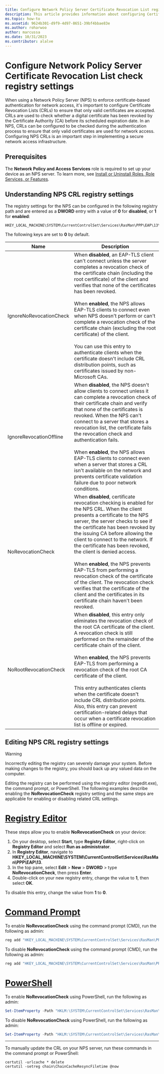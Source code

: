 ```yaml
---
title: Configure Network Policy Server Certificate Revocation List registry settings for Windows Server
description: This article provides information about configuring Certificate Revocation List registry settings for EAP-TLS authentication on a Network Policy Server in a Windows Server environment.
ms.topic: how-to
ms.assetid: 9624b301-d9f9-4d97-8651-39bf4bbae83e
ms.author: roharwoo
author: marcussa
ms.date: 10/31/2023
ms.contributor: alalve
---
```


# Configure Network Policy Server Certificate Revocation List check registry settings

> 

When using a Network Policy Server (NPS) to enforce certificate-based authentication for network access, it's important to configure Certificate Revocation Lists (CRLs) to ensure that only valid certificates are accepted. CRLs are used to check whether a digital certificate has been revoked by the Certificate Authority (CA) before its scheduled expiration date. In an NPS, CRLs can be configured to be checked during the authentication process to ensure that only valid certificates are used for network access. Configuring NPS CRLs is an important step in implementing a secure network access infrastructure.

## Prerequisites

The **Network Policy and Access Services** role is required to set up your device as an NPS server. To learn more, see [Install or Uninstall Roles, Role Services, or Features](/windows-server/administration/server-manager/install-or-uninstall-roles-role-services-or-features).

## Understanding NPS CRL registry settings

The registry settings for the NPS can be configured in the following registry path and are entered as a **DWORD** entry with a value of **0** for **disabled**, or **1** for **enabled**:  

```registry
HKEY_LOCAL_MACHINE\SYSTEM\CurrentControlSet\Services\RasMan\PPP\EAP\13\
```

The following keys are set to **0** by default.

|Name|Description|
|-|-|
|IgnoreNoRevocationCheck | When **disabled**, an EAP-TLS client can't connect unless the server completes a revocation check of the certificate chain (including the root certificate) of the client and verifies that none of the certificates has been revoked. <br><br> When **enabled**, the NPS allows EAP-TLS clients to connect even when NPS doesn't perform or can't complete a revocation check of the certificate chain (excluding the root certificate) of the client. <br><br> You can use this entry to authenticate clients when the certificate doesn't include CRL distribution points, such as certificates issued by non-Microsoft CAs.  |
|IgnoreRevocationOffline | When **disabled**, the NPS doesn't allow clients to connect unless it can complete a revocation check of their certificate chain and verify that none of the certificates is revoked. When the NPS can't connect to a server that stores a revocation list, the certificate fails the revocation check and authentication fails. <br><br> When **enabled**, the NPS allows EAP-TLS clients to connect even when a server that stores a CRL isn't available on the network and prevents certificate validation failure due to poor network conditions. |
|NoRevocationCheck | When **disabled**, certificate revocation checking is enabled for the NPS CRL. When the client presents a certificate to the NPS server, the server checks to see if the certificate has been revoked by the issuing CA before allowing the client to connect to the network. If the certificate has been revoked, the client is denied access. <br><br> When **enabled**, the NPS prevents EAP-TLS from performing a revocation check of the certificate of the client. The revocation check verifies that the certificate of the client and the certificates in its certificate chain haven't been revoked. |
|NoRootRevocationCheck | When **disabled**, this entry only eliminates the revocation check of the root CA certificate of the client. A revocation check is still performed on the remainder of the certificate chain of the client. <br><br> When **enabled**, the NPS prevents EAP-TLS from performing a revocation check of the root CA certificate of the client. <br><br> This entry authenticates clients when the certificate doesn't include CRL distribution points. Also, this entry can prevent certification-related delays that occur when a certificate revocation list is offline or expired. |

## Editing NPS CRL registry settings

> [!WARNING]
> Incorrectly editing the registry can severely damage your system. Before making changes to the registry, you should back up any valued data on the computer.

Editing the registry can be performed using the registry editor (regedit.exe), the command prompt, or PowerShell. The following examples describe enabling the **NoRevocationCheck** registry setting and the same steps are applicable for enabling or disabling related CRL settings.

# [Registry Editor](#tab/registry-editor)

These steps allow you to enable **NoRevocationCheck** on your device:

1. On your desktop, select **Start**, type **Registry Editor**, right-click on **Registry Editor** and select **Run as administrator**.
1. In **Registry Editor**, navigate to **HKEY_LOCAL_MACHINE\SYSTEM\CurrentControlSet\Services\RasMan\PPP\EAP\13**.
1. In the top pane, select **Edit** > **New** > **DWORD** > type **NoRevocationCheck**, then press **Enter**.
1. Double-click on your new registry entry, change the value to **1**, then select **OK**.

To disable this entry, change the value from **1** to **0**.

# [Command Prompt](#tab/command-promt)

To enable **NoRevocationCheck** using the command prompt (CMD), run the following as admin:

```cmd
reg add "HKEY_LOCAL_MACHINE\SYSTEM\CurrentControlSet\Services\RasMan\PPP\EAP\13" /v "NoRevocationCheck" /t REG_DWORD /d 1 /f
```

To disable **NoRevocationCheck** using the command prompt (CMD), run the following as admin:

```cmd
reg add "HKEY_LOCAL_MACHINE\SYSTEM\CurrentControlSet\Services\RasMan\PPP\EAP\13" /v "NoRevocationCheck" /t REG_DWORD /d 0 /f
```

# [PowerShell](#tab/powershell)

To enable **NoRevocationCheck** using PowerShell, run the following as admin:

```powershell
Set-ItemProperty -Path "HKLM:\SYSTEM\CurrentControlSet\Services\RasMan\PPP\EAP\13" -Name "NoRevocationCheck" -Value 1
```

To disable **NoRevocationCheck** using PowerShell, run the following as admin:

```powershell
Set-ItemProperty -Path "HKLM:\SYSTEM\CurrentControlSet\Services\RasMan\PPP\EAP\13" -Name "NoRevocationCheck" -Value 0
```

---

To manually update the CRL on your NPS server, run these commands in the command prompt or PowerShell:

```
certutil -urlcache * delete
certutil -setreg chain\ChainCacheResyncFiletime @now
```
